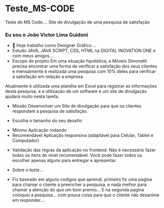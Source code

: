 # Teste_MS-CODE
Teste do MS Code.... Site de divulgação de uma pesquisa de satisfação
### Eu sou o João Victor Lima Guidoni
- 🔭 Hoje trabalho como Designer Gráfico ... 
- Estudo JAVA, JAVA SCRIPT, CSS, HTML na DIGITAL INOVATION ONE e com meus amigos....
- Escopo do projeto
Em uma situação hipotética, a Móveis Simonetti precisa encontrar uma forma de verificar a satisfação dos seus clientes e mensalmente é realizada uma pesquisa com 10% deles para verificar a satisfação em relação a empresa.

Atualmente é utilizada uma planilha em Excel para registrar as informações desta pesquisa, e a utilização de um software e um site de divulgação ajudará muito nesta tarefa.

- Missão
Desenvolver um Site de divulgação para que os clientes respondam a pesquisa de satisfação.

- Escolha o tamanho do seu desafio
* Mínimo
Aplicação rodando
* Recomendável
Aplicação responsiva (adaptável para Celular, Tablet e Computador)
- Validação das regras da aplicação no frontend.
Não é necessário fazer todos os itens do nível recomendável. Você pode fazer todos ou escolher apenas alguns para entregar e apresentar.

- Sobre o teste... <br>
* Fiz baseado em alguns codigos que aprendi, primeiro fiz uma pagina para chamar o cliente a preencher a pesquisa, e nada melhor para chamar a atenção do que um bom premio...
E na segunda pagina coloquei a pesquisa... com pouca coisa para que o cliente não desanime em responder....
  
  
